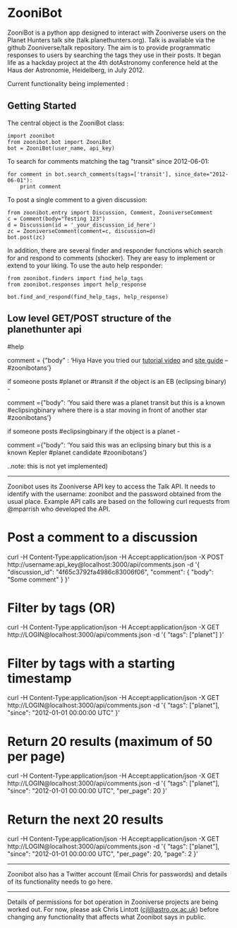 ZooniBot
========

ZooniBot is a python app designed to interact with Zooniverse users on
the Planet Hunters talk site (talk.planethunters.org).  Talk is
available via the github Zooniverse/talk repository.  The aim is to
provide programmatic responses to users by searching the tags they use
in their posts.  It began life as a hackday project at the 4th
dotAstronomy conference held at the Haus der Astronomie, Heidelberg,
in July 2012.

Current functionality being implemented :

Getting Started
---------------
The central object is the ZooniBot class:

    import zoonibot
    from zoonibot.bot import ZooniBot
    bot = ZooniBot(user_name, api_key)

To search for comments matching the tag "transit" since 2012-06-01:

    for comment in bot.search_comments(tags=['transit'], since_date="2012-06-01"):
        print comment


To post a single comment to a given discussion:

    from zoonibot.entry import Discussion, Comment, ZooniverseComment
    c = Comment(body="Testing 123")
    d = Discussion(id = '_your_discussion_id_here')
    zc = ZooniverseComment(comment=c, discussion=d)
    bot.post(zc)

In addition, there are several finder and responder functions which
search for and respond to comments (shocker). They are easy to implement or extend to your liking. To use the auto help responder:

    from zoonibot.finders import find_help_tags
    from zoonibot.responses import help_response

    bot.find_and_respond(find_help_tags, help_response)


Low level GET/POST structure of the planethunter api
----------------------------------------------------

#help

comment = {"body" : ‘Hiya Have you tried our [tutorial
video](http://www.planethunters.org/site_guide#video "") and [site
guide](http://www.planethunters.org/site_guide "") – #zoonibotans’}

if someone posts #planet or #transit if the object is an EB (eclipsing
binary) -

comment ={"body": ‘You said there was a planet transit but this is a
known #eclipsingbinary where there is a star moving in front of
another star #zoonibotans’}

if someone posts #eclipsingbinary if the object is a planet -

comment ={"body": ‘You said this was an eclipsing binary but this is a
known Kepler #planet candidate #zoonibotans’}

..note: this is not yet implemented)

--------------

Zoonibot uses its Zooniverse API key to access the Talk API. It needs
to identify with the username: zoonibot and the password obtained from
the usual place.  Example API calls are based on the following curl
requests from @mparrish who developed the API.

# Post a comment to a discussion

curl -H Content-Type:application/json -H Accept:application/json -X
POST http://username:api_key@localhost:3000/api/comments.json -d '{
"discussion_id": "4f65c3792fa4986c83006f06", "comment": { "body":
"Some comment" } }'

# Filter by tags (OR)

curl -H Content-Type:application/json -H Accept:application/json -X
GET http://LOGIN@localhost:3000/api/comments.json -d '{ "tags":
["planet"] }'

# Filter by tags with a starting timestamp
curl -H Content-Type:application/json -H Accept:application/json -X GET http://LOGIN@localhost:3000/api/comments.json -d '{
 "tags": ["planet"],
 "since": "2012-01-01 00:00:00 UTC"
}'

# Return 20 results (maximum of 50 per page)
curl -H Content-Type:application/json -H Accept:application/json -X GET http://LOGIN@localhost:3000/api/comments.json -d '{
 "tags": ["planet"],
 "since": "2012-01-01 00:00:00 UTC",
 "per_page": 20
}'

# Return the next 20 results
curl -H Content-Type:application/json -H Accept:application/json -X GET http://LOGIN@localhost:3000/api/comments.json -d '{
 "tags": ["planet"],
 "since": "2012-01-01 00:00:00 UTC",
 "per_page": 20,
 "page": 2
}'

---------

Zoonibot also has a Twitter account (Email Chris for passwords) and details of its functionality needs to go here.

__________

Details of permissions for bot operation in Zooniverse projects are being worked out. For now, please ask Chris Lintott (cjl@astro.ox.ac.uk) before changing any functionality that affects what Zoonibot says in public.
